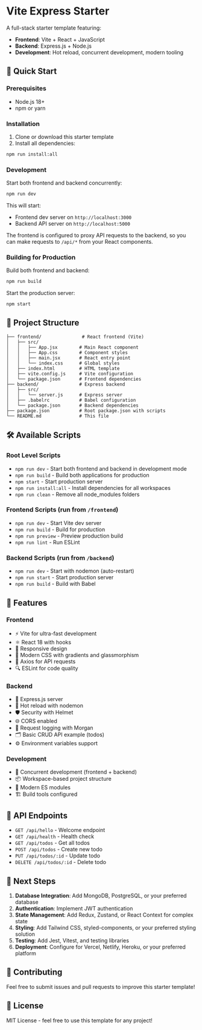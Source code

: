 # Vite Express Starter

A full-stack starter template featuring:
- **Frontend**: Vite + React + JavaScript
- **Backend**: Express.js + Node.js
- **Development**: Hot reload, concurrent development, modern tooling

## 🚀 Quick Start

### Prerequisites
- Node.js 18+ 
- npm or yarn

### Installation

1. Clone or download this starter template
2. Install all dependencies:
```bash
npm run install:all
```

### Development

Start both frontend and backend concurrently:
```bash
npm run dev
```

This will start:
- Frontend dev server on `http://localhost:3000`
- Backend API server on `http://localhost:5000`

The frontend is configured to proxy API requests to the backend, so you can make requests to `/api/*` from your React components.

### Building for Production

Build both frontend and backend:
```bash
npm run build
```

Start the production server:
```bash
npm start
```

## 📁 Project Structure

```
├── frontend/               # React frontend (Vite)
│   ├── src/
│   │   ├── App.jsx        # Main React component
│   │   ├── App.css        # Component styles
│   │   ├── main.jsx       # React entry point
│   │   └── index.css      # Global styles
│   ├── index.html         # HTML template
│   ├── vite.config.js     # Vite configuration
│   └── package.json       # Frontend dependencies
├── backend/               # Express backend
│   ├── src/
│   │   └── server.js      # Express server
│   ├── .babelrc           # Babel configuration
│   └── package.json       # Backend dependencies
├── package.json           # Root package.json with scripts
└── README.md              # This file
```

## 🛠 Available Scripts

### Root Level Scripts
- `npm run dev` - Start both frontend and backend in development mode
- `npm run build` - Build both applications for production
- `npm start` - Start production server
- `npm run install:all` - Install dependencies for all workspaces
- `npm run clean` - Remove all node_modules folders

### Frontend Scripts (run from `/frontend`)
- `npm run dev` - Start Vite dev server
- `npm run build` - Build for production
- `npm run preview` - Preview production build
- `npm run lint` - Run ESLint

### Backend Scripts (run from `/backend`)
- `npm run dev` - Start with nodemon (auto-restart)
- `npm run start` - Start production server
- `npm run build` - Build with Babel

## 🔧 Features

### Frontend
- ⚡️ Vite for ultra-fast development
- ⚛️ React 18 with hooks
- 📱 Responsive design
- 🎨 Modern CSS with gradients and glassmorphism
- 📡 Axios for API requests
- 🔍 ESLint for code quality

### Backend
- 🚀 Express.js server
- 🔄 Hot reload with nodemon
- 🛡️ Security with Helmet
- 🌐 CORS enabled
- 📝 Request logging with Morgan
- 🗂️ Basic CRUD API example (todos)
- ⚙️ Environment variables support

### Development
- 🔄 Concurrent development (frontend + backend)
- 📦 Workspace-based project structure
- 🔧 Modern ES modules
- 🏗️ Build tools configured

## 📡 API Endpoints

- `GET /api/hello` - Welcome endpoint
- `GET /api/health` - Health check
- `GET /api/todos` - Get all todos
- `POST /api/todos` - Create new todo
- `PUT /api/todos/:id` - Update todo
- `DELETE /api/todos/:id` - Delete todo

## 🎯 Next Steps

1. **Database Integration**: Add MongoDB, PostgreSQL, or your preferred database
2. **Authentication**: Implement JWT authentication
3. **State Management**: Add Redux, Zustand, or React Context for complex state
4. **Styling**: Add Tailwind CSS, styled-components, or your preferred styling solution
5. **Testing**: Add Jest, Vitest, and testing libraries
6. **Deployment**: Configure for Vercel, Netlify, Heroku, or your preferred platform

## 🤝 Contributing

Feel free to submit issues and pull requests to improve this starter template!

## 📄 License

MIT License - feel free to use this template for any project! 